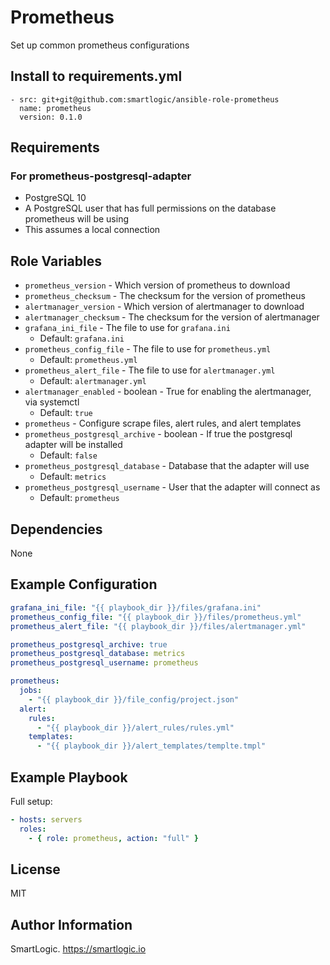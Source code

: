 # Prometheus

Set up common prometheus configurations

## Install to requirements.yml

```
- src: git+git@github.com:smartlogic/ansible-role-prometheus
  name: prometheus
  version: 0.1.0
```

## Requirements

### For prometheus-postgresql-adapter

* PostgreSQL 10
* A PostgreSQL user that has full permissions on the database prometheus will be using
* This assumes a local connection

## Role Variables

- `prometheus_version` - Which version of prometheus to download
- `prometheus_checksum` - The checksum for the version of prometheus
- `alertmanager_version` - Which version of alertmanager to download
- `alertmanager_checksum` - The checksum for the version of alertmanager
- `grafana_ini_file` - The file to use for `grafana.ini`
  - Default: `grafana.ini`
- `prometheus_config_file` - The file to use for `prometheus.yml`
  - Default: `prometheus.yml`
- `prometheus_alert_file` - The file to use for `alertmanager.yml`
  - Default: `alertmanager.yml`
- `alertmanager_enabled` - boolean - True for enabling the alertmanager, via systemctl
  - Default: `true`
- `prometheus` - Configure scrape files, alert rules, and alert templates
- `prometheus_postgresql_archive` - boolean - If true the postgresql adapter will be installed
  - Default: `false`
- `prometheus_postgresql_database` - Database that the adapter will use
  - Default: `metrics`
- `prometheus_postgresql_username` - User that the adapter will connect as
  - Default: `prometheus`

## Dependencies

None

## Example Configuration

```yaml
grafana_ini_file: "{{ playbook_dir }}/files/grafana.ini"
prometheus_config_file: "{{ playbook_dir }}/files/prometheus.yml"
prometheus_alert_file: "{{ playbook_dir }}/files/alertmanager.yml"

prometheus_postgresql_archive: true
prometheus_postgresql_database: metrics
prometheus_postgresql_username: prometheus

prometheus:
  jobs:
    - "{{ playbook_dir }}/file_config/project.json"
  alert:
    rules:
      - "{{ playbook_dir }}/alert_rules/rules.yml"
    templates:
      - "{{ playbook_dir }}/alert_templates/templte.tmpl"
```

## Example Playbook

Full setup:

```yaml
- hosts: servers
  roles:
    - { role: prometheus, action: "full" }
```

## License

MIT

## Author Information

SmartLogic. https://smartlogic.io
